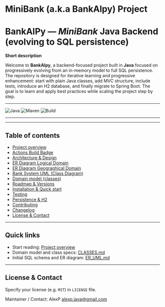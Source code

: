 # MiniBank (a.k.a BankAlpy) Project
# BankAlPy — *MiniBank* Java Backend (evolving to SQL persistence)


**Short description**  

Welcome to **BankAlpy**, a backend-focused project built in **Java** focused on progressively evolving from an in-memory model to full SQL persistence. The repository is designed for iterative learning and progressive enhancement: start with plain Java classes, add MVC structure, include tests, introduce an H2 database, and finally migrate to Spring Boot.
The goal is to learn and apply best practices while scaling the project step by step.

---

![Java](https://img.shields.io/badge/Java-17-orange)
![Maven](https://img.shields.io/badge/Maven-3.8+-blue)
![Build](https://github.com/AlexPJava/BankAlpy/actions/workflows/ci.yml/badge.svg)

---

---

## Table of contents
- [Project overview](docs/overview.md)
- [Actions Build Badge](docs/actions-build-badge.md)
- [Architecture & Design](docs/ARCHITECTURE.md)
- [ER Diagram Logical Domain](docs/logical-domain.md)
- [ER Diagram Geographical Domain](docs/geographical-domain.md)
- [Bank System UML (Class Diagram)](docs/bank-system-uml.md)
- [Domain model (classes)](docs/CLASSES.md)
- [Roadmap & Versions](docs/ROADMAP.md)
- [Installation & Quick start](docs/INSTALLATION.md)
- [Testing](docs/TESTING.md)
- [Persistence & H2](docs/PERSISTENCE.md)
- [Contributing](docs/CONTRIBUTING.md)
- [Changelog](docs/CHANGELOG.md)
- [License & Contact](#license--contact)


---

## Quick links
- Start reading: [Project overview](docs/PROJECT_OVERVIEW.md)
- Domain model and class specs: [CLASSES.md](docs/CLASSES.md)
- Initial SQL schema and ER diagram: [ER_UML.md](docs/ER_UML.md)

---

## License & Contact
Specify your license (e.g. `MIT`) in `LICENSE` file.

Maintainer / Contact: AlexP alexp.java@gmail.com
